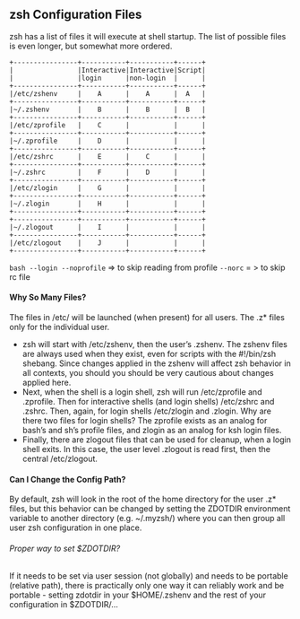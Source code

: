 ## zsh Configuration Files

zsh has a list of files it will execute at shell startup. The list of possible files is even longer, but somewhat more ordered.

```
+----------------+-----------+-----------+------+
|                |Interactive|Interactive|Script|
|                |login      |non-login  |      |
+----------------+-----------+-----------+------+
|/etc/zshenv     |    A      |    A      |  A   |
+----------------+-----------+-----------+------+
|~/.zshenv       |    B      |    B      |  B   |
+----------------+-----------+-----------+------+
|/etc/zprofile   |    C      |           |      |
+----------------+-----------+-----------+------+
|~/.zprofile     |    D      |           |      |
+----------------+-----------+-----------+------+
|/etc/zshrc      |    E      |    C      |      |
+----------------+-----------+-----------+------+
|~/.zshrc        |    F      |    D      |      |
+----------------+-----------+-----------+------+
|/etc/zlogin     |    G      |           |      |
+----------------+-----------+-----------+------+
|~/.zlogin       |    H      |           |      |
+----------------+-----------+-----------+------+
+----------------+-----------+-----------+------+
|~/.zlogout      |    I      |           |      |
+----------------+-----------+-----------+------+
|/etc/zlogout    |    J      |           |      |
+----------------+-----------+-----------+------+
```
`bash --login --noprofile` => to skip reading from profile 
`--norc` = > to skip rc file


#### Why So Many Files?
The files in /etc/ will be launched (when present) for all users. The .z* files only for the individual user.

- zsh will start with /etc/zshenv, then the user’s .zshenv. The zshenv files are always used when they exist, even for scripts with the #!/bin/zsh shebang. Since changes applied in the zshenv will affect zsh behavior in all contexts, you should you should be very cautious about changes applied here.
- Next, when the shell is a login shell, zsh will run /etc/zprofile and .zprofile. Then for interactive shells (and login shells) /etc/zshrc and .zshrc. Then, again, for login shells /etc/zlogin and .zlogin. Why are there two files for login shells? The zprofile exists as an analog for bash’s and sh’s profile files, and zlogin as an analog for ksh login files.
- Finally, there are zlogout files that can be used for cleanup, when a login shell exits. In this case, the user level .zlogout is read first, then the central /etc/zlogout. 

#### Can I Change the Config Path?
By default, zsh will look in the root of the home directory for the user .z* files, but this behavior can be changed by setting the ZDOTDIR environment variable to another directory (e.g. ~/.myzsh/) where you can then group all user zsh configuration in one place.

###### Proper way to set $ZDOTDIR?
If it needs to be set via user session (not globally) and needs to be portable (relative path), there is practically only one way it can reliably work and be portable - setting zdotdir in your $HOME/.zshenv and the rest of your configuration in $ZDOTDIR/...

